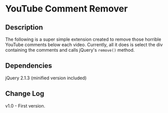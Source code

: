 # YouTube Comment Remover

## Description

The following is a super simple extension created to remove those horrible YouTube comments below each video. Currently, all it does is select the div containing the comments and calls jQuery's `remove()` method.

## Dependencies

jQuery 2.1.3 (minified version included)

## Change Log

v1.0 - First version.